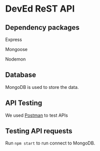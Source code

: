 # DevEd ReST API

## Dependency packages

Express

Mongoose

Nodemon

## Database

MongoDB is used to store the data.

## API Testing

We used [Postman](https://www.postman.com/) to test APIs

## Testing API requests

Run `npm start` to run connect to MongoDB.

